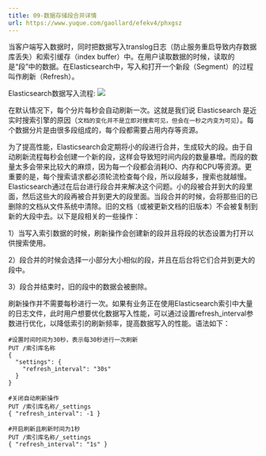 ```yaml
---
title: 09-数据存储段合并详情
url: https://www.yuque.com/gaollard/efekv4/phxgsz
---
```


当客户端写入数据时，同时把数据写入translog日志（防止服务重启导致内存数据库丢失）和索引缓存（index buffer）中。在用户读取数据的时候，读取的是“段”中的数据。在Elasticsearch中，写入和打开一个新段（Segment）的过程叫作刷新（Refresh）。

Elasticsearch数据写入流程: ![](https://s3.airtlab.com/elasticsearch/20220430214729.png)

在默认情况下，每个分片每秒会自动刷新一次。这就是我们说 Elasticsearch 是近实时搜索引擎的原因（`文档的变化并不是立即对搜索可见，但会在一秒之内变为可见`）。每个数据分片是由很多段组成的，每个段都需要占用内存等资源。

为了提高性能，Elasticsearch会定期将小的段进行合并，生成较大的段。由于自动刷新流程每秒会创建一个新的段，这样会导致短时间内段的数量暴增。而段的数量太多会带来比较大的麻烦，因为每一个段都会消耗IO、内存和CPU等资源。更重要的是，每个搜索请求都必须轮流检查每个段，所以段越多，搜索也就越慢。Elasticsearch通过在后台进行段合并来解决这个问题。小的段被合并到大的段里面，然后这些大的段再被合并到更大的段里面。当段合并的时候，会将那些旧的已删除的文档从文件系统中清除。旧的文档（或被更新文档的旧版本）不会被复制到新的大段中去。以下是段相关的一些操作：

1）当写入索引数据的时候，刷新操作会创建新的段并且将段的状态设置为打开以供搜索使用。

2）段合并的时候会选择一小部分大小相似的段，并且在后台将它们合并到更大的段中。

3）段合并结束时，旧的段中的数据会被删除。

刷新操作并不需要每秒进行一次。如果有业务正在使用Elasticsearch索引中大量的日志文件，此时用户想要优化数据写入性能，可以通过设置refresh\_interval参数进行优化，以降低索引的刷新频率，提高数据写入的性能。语法如下：

    #设置时间时间为30秒，表示每30秒进行一次刷新
    PUT /索引库名称
    {
      "settings": {
        "refresh_interval": "30s"
      }
    }

    #关闭自动刷新操作
    PUT /索引库名称/_settings
    { "refresh_interval": -1 }

    #开启刷新且刷新时间为1秒
    PUT /索引库名称/_settings
    { "refresh_interval": "1s" }
